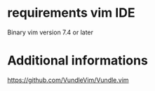 # requirements vim IDE 
Binary vim version 7.4 or later

# Additional informations
https://github.com/VundleVim/Vundle.vim